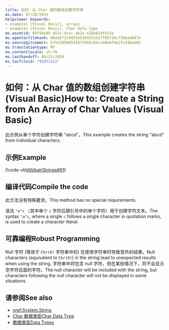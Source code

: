 ```yaml
---
title: 如何：从 Char 值的数组创建字符串
ms.date: 07/20/2015
helpviewer_keywords:
- examples [Visual Basic], arrays
- examples [Visual Basic], Char data type
ms.assetid: 69f94e85-d57c-4ccc-a62a-426e829f5c5e
ms.openlocfilehash: 08ad2f1c9455853e92533a7f00726c73b6adb87e
ms.sourcegitcommit: bf5c5850654187705bc94cc40ebfb62fe346ab02
ms.translationtype: MT
ms.contentlocale: zh-CN
ms.lasthandoff: 09/23/2020
ms.locfileid: "91071152"
---
```

# <a name="how-to-create-a-string-from-an-array-of-char-values-visual-basic"></a><span data-ttu-id="18356-102">如何：从 Char 值的数组创建字符串 (Visual Basic)</span><span class="sxs-lookup"><span data-stu-id="18356-102">How to: Create a String from An Array of Char Values (Visual Basic)</span></span>

<span data-ttu-id="18356-103">此示例从单个字符创建字符串 "abcd"。</span><span class="sxs-lookup"><span data-stu-id="18356-103">This example creates the string "abcd" from individual characters.</span></span>  
  
## <a name="example"></a><span data-ttu-id="18356-104">示例</span><span class="sxs-lookup"><span data-stu-id="18356-104">Example</span></span>  

 [!code-vb[VbVbalrStrings#61](~/samples/snippets/visualbasic/VS_Snippets_VBCSharp/VbVbalrStrings/VB/Class2.vb#61)]  
  
## <a name="compile-the-code"></a><span data-ttu-id="18356-105">编译代码</span><span class="sxs-lookup"><span data-stu-id="18356-105">Compile the code</span></span>  

 <span data-ttu-id="18356-106">此方法没有特殊要求。</span><span class="sxs-lookup"><span data-stu-id="18356-106">This method has no special requirements.</span></span>  
  
 <span data-ttu-id="18356-107">语法 `"a"c` （其中单个 `c` 字符后跟引号中的单个字符）用于创建字符文本。</span><span class="sxs-lookup"><span data-stu-id="18356-107">The syntax `"a"c`, where a single `c` follows a single character in quotation marks, is used to create a character literal.</span></span>  
  
## <a name="robust-programming"></a><span data-ttu-id="18356-108">可靠编程</span><span class="sxs-lookup"><span data-stu-id="18356-108">Robust Programming</span></span>  

 <span data-ttu-id="18356-109">Null 字符 (等效于 `Chr(0)` 字符串中的) 在使用字符串时导致意外的结果。</span><span class="sxs-lookup"><span data-stu-id="18356-109">Null characters (equivalent to `Chr(0)`) in the string lead to unexpected results when using the string.</span></span> <span data-ttu-id="18356-110">字符串中将包含 null 字符，但在某些情况下，将不会显示空字符后面的字符。</span><span class="sxs-lookup"><span data-stu-id="18356-110">The null character will be included with the string, but characters following the null character will not be displayed in some situations.</span></span>  
  
## <a name="see-also"></a><span data-ttu-id="18356-111">请参阅</span><span class="sxs-lookup"><span data-stu-id="18356-111">See also</span></span>

- <xref:System.String>
- [<span data-ttu-id="18356-112">Char 数据类型</span><span class="sxs-lookup"><span data-stu-id="18356-112">Char Data Type</span></span>](../../../language-reference/data-types/char-data-type.md)
- [<span data-ttu-id="18356-113">数据类型</span><span class="sxs-lookup"><span data-stu-id="18356-113">Data Types</span></span>](../data-types/index.md)
